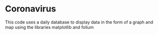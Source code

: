 # Coronavirus
This code uses a daily database to display data in the form of a graph and map using the libraries matplotlib and folium
